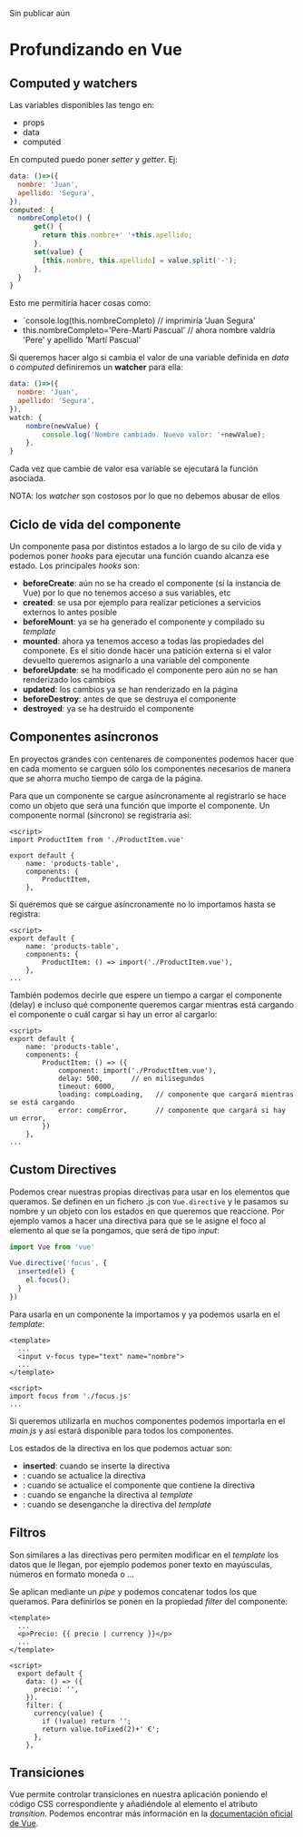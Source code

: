 Sin publicar aún

# Profundizando en Vue
## Computed y watchers
Las variables disponibles las tengo en:
- props
- data
- computed

En computed puedo poner _setter_ y _getter_. Ej:
```javascript
data: ()=>({
  nombre: 'Juan',
  apellido: 'Segura', 
}),
computed: {
  nombreCompleto() {
      get() {
        return this.nombre+' '+this.apellido;
      },
      set(value) {
        [this.nombre, this.apellido] = value.split('-');
      },
  }
}
```

Esto me permitiría hacer cosas como:
- `console.log(this.nombreCompleto)     // imprimiría 'Juan Segura'
- this.nombreCompleto='Pere-Martí Pascual'   // ahora nombre valdría 'Pere' y apellido 'Martí Pascual'

Si queremos hacer algo si cambia el valor de una variable definida en _data_ o _computed_ definiremos un **watcher** para ella:
```javascript
data: ()=>({
  nombre: 'Juan',
  apellido: 'Segura', 
}),
watch: {
    nombre(newValue) {
        console.log('Nombre cambiado. Nuevo valor: '+newValue);
    },
}
```

Cada vez que cambie de valor esa variable se ejecutará la función asociada. 

NOTA: los _watcher_ son costosos por lo que no debemos abusar de ellos

## Ciclo de vida del componente
Un componente pasa por distintos estados a lo largo de su cilo de vida y podemos poner _hooks_ para ejecutar una función cuando alcanza ese estado. Los principales _hooks_ son:
- **beforeCreate**: aún no se ha creado el componente (sí la instancia de Vue) por lo que no tenemos acceso a sus variables, etc
- **created**: se usa por ejemplo para realizar peticiones a servicios externos lo antes posible
- **beforeMount**: ya se ha generado el componente y compilado su _template_
- **mounted**: ahora ya tenemos acceso a todas las propiedades del componete. Es el sitio donde hacer una patición externa si el valor devuelto queremos asignarlo a una variable del componente
- **beforeUpdate**: se ha modificado el componente pero aún no se han renderizado los cambios
- **updated**: los cambios ya se han renderizado en la página
- **beforeDestroy**: antes de que se destruya el componente
- **destroyed**: ya se ha destruido el componente

## Componentes asíncronos
En proyectos grandes con centenares de componentes podemos hacer que en cada momento se carguen sólo los componentes necesarios de manera que se ahorra mucho tiempo de carga de la página.

Para que un componente se cargue asíncronamente al registrarlo se hace como un objeto que será una función que importe el componente. Un componente normal (síncrono) se registraría así:
```vue
<script>
import ProductItem from './ProductItem.vue'

export default {
    name: 'products-table',
    components: {
        ProductItem,
    },
```

Si queremos que se cargue asíncronamente no lo importamos hasta se registra:
```vue
<script>
export default {
    name: 'products-table',
    components: {
        ProductItem: () => import('./ProductItem.vue'),
    },
...
```

También podemos decirle que espere un tiempo a cargar el componente (delay) e incluso qué componente queremos cargar mientras está cargando el componente o cuál cargar si hay un error al cargarlo:
```vue
<script>
export default {
    name: 'products-table',
    components: {
        ProductItem: () => ({
            component: import('./ProductItem.vue'),
            delay: 500,       // en milisegundos
            timeout: 6000,
            loading: compLoading,   // componente que cargará mientras se está cargando
            error: compError,       // componente que cargará si hay un error,
        })
    },
...
```

## Custom Directives
Podemos crear nuestras propias directivas para usar en los elementos que queramos. Se definen en un fichero .js con `Vue.directive` y le pasamos su nombre y un objeto con los estados en que queremos que reaccione. Por ejemplo vamos a hacer una directiva para que se le asigne el foco al elemento al que se la pongamos, que será de tipo _input_:
```javascript
import Vue from 'vue'

Vue.directive('focus', {
  inserted(el) {
    el.focus();
  }
})
```

Para usarla en un componente la importamos y ya podemos usarla en el _template_:
```vue
<template>
  ...
  <input v-focus type="text" name="nombre">
  ...
</template>

<script>
import focus from './focus.js'
...
```

Si queremos utilizarla en muchos componentes podemos importarla en el _main.js_ y así estará disponible para todos los componentes.

Los estados de la directiva en los que podemos actuar son:
- **inserted**: cuando se inserte la directiva
- : cuando se actualice la directiva
- : cuando se actualice el componente que contiene la directiva
- : cuando se enganche la directiva al _template_
- : cuando se desenganche la directiva del _template_


## Filtros
Son similares a las directivas pero permiten modificar en el _template_ los datos que le llegan, por ejemplo podemos poner texto en mayúsculas, números en formato moneda o ...

Se aplican mediante un _pipe_ y podemos concatenar todos los que queramos. Para definirlos se ponen en la propiedad _filter_ del componente:
```vue
<template>
  ...
  <p>Precio: {{ precio | currency }}</p>
  ...
</template>

<script>
  export default {
    data: () => ({
      precio: '',
    }).
    filter: {
      currency(value) {
        if (!value) return '';
        return value.toFixed(2)+' €';
      },
    },
```

## Transiciones
Vue permite controlar transiciones en nuestra aplicación poniendo el código CSS correspondiente y añadiéndole al elemento el atributo _transition_. Podemos encontrar más información en la [documentación oficial de Vue](https://vuejs.org/v2/guide/transitions.html).
